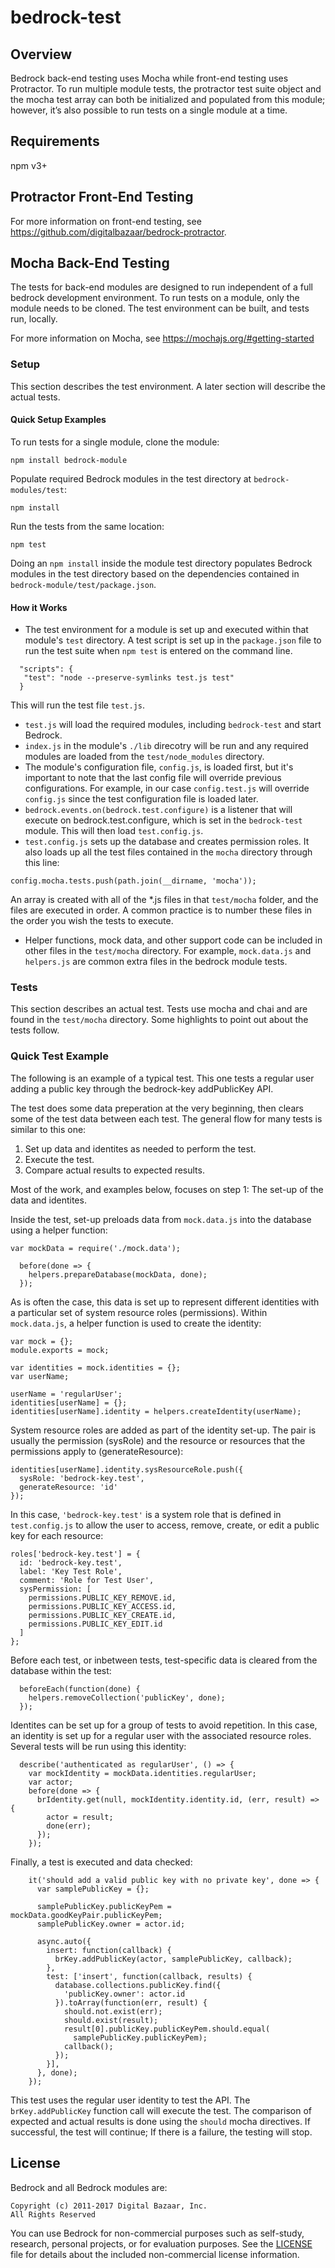 # bedrock-test

## Overview

Bedrock back-end testing uses Mocha while front-end testing uses Protractor.  To run multiple module tests, the protractor test suite object and the mocha test array can both be initialized and populated from this module; however, it’s also possible to run tests on a single module at a time.

## Requirements
npm v3+

## Protractor Front-End Testing
For more information on front-end testing, see https://github.com/digitalbazaar/bedrock-protractor.

## Mocha Back-End Testing
The tests for back-end modules are designed to run independent of a full bedrock development environment.  To run tests on a module, only the module needs to be cloned.  The test environment can be built, and tests run, locally.

For more information on Mocha, see https://mochajs.org/#getting-started

### Setup
This section describes the test environment.  A later section will describe the actual tests.

#### Quick Setup Examples
To run tests for a  single module, clone the module:
```
npm install bedrock-module
```
Populate required Bedrock modules in the test directory at `bedrock-modules/test`:
```
npm install
```
Run the tests from the same location:
```
npm test
```
Doing an `npm install` inside the module test directory populates Bedrock modules in the test directory based on the dependencies contained in `bedrock-module/test/package.json`.

#### How it Works
- The test environment for a module is set up and executed within that module's `test` directory.  A test script is set up in the `package.json` file to run the test suite when `npm test` is entered on the command line.

 ```
   "scripts": {
    "test": "node --preserve-symlinks test.js test"
   }
 ```
 This will run the test file `test.js`.
- `test.js` will load the required modules, including `bedrock-test` and start Bedrock. 
- `index.js` in the module's `./lib` direcotry will be run and any required modules are loaded from the `test/node_modules` directory.
 - The module's configuration file, `config.js`, is loaded first, but it's important to note that the last config file will override previous configurations.  For example, in our case `config.test.js` will override `config.js` since the test configuration file is loaded later.
 - `bedrock.events.on(bedrock.test.configure)` is a listener that will execute on bedrock.test.configure, which is set in the `bedrock-test` module.  This will then load `test.config.js`.
- `test.config.js` sets up the database and creates permission roles.  It also loads up all the test files contained in the `mocha` directory through this line:

 ```
 config.mocha.tests.push(path.join(__dirname, 'mocha'));
 ```
 An array is created with all of the \*.js files in that `test/mocha` folder, and the files are executed in order. A common practice is to number these files in the order you wish the tests to execute.
- Helper functions, mock data, and other support code can be included in other files in the `test/mocha` directory.  For example, `mock.data.js` and `helpers.js` are common extra files in the bedrock module tests.

### Tests
This section describes an actual test.  Tests use mocha and chai and are found in the `test/mocha` directory.  Some highlights to point out about the tests follow.

### Quick Test Example
The following is an example of a typical test.  This one tests a regular user adding a public key through the bedrock-key addPublicKey API.  

The test does some data preperation at the very beginning, then clears some of the test data between each test.  The general flow for many tests is similar to this one:
 1. Set up data and identites as needed to perform the test.
 2. Execute the test.
 3. Compare actual results to expected results.

Most of the work, and examples below, focuses on step 1: The set-up of the data and identites.

Inside the test, set-up preloads data from `mock.data.js` into the database using a helper function:
```
var mockData = require('./mock.data');
```
```
  before(done => {
    helpers.prepareDatabase(mockData, done);
  });
```
As is often the case, this data is set up to represent different identities with a particular set of system resource roles (permissions).  Within `mock.data.js`, a helper function is used to create the identity:
```
var mock = {};
module.exports = mock;

var identities = mock.identities = {};
var userName;

userName = 'regularUser';
identities[userName] = {};
identities[userName].identity = helpers.createIdentity(userName);
```
System resource roles are added as part of the identity set-up.  The pair is usually the permission (sysRole) and the resource or resources that the permissions apply to (generateResource):
```
identities[userName].identity.sysResourceRole.push({
  sysRole: 'bedrock-key.test',
  generateResource: 'id'
});

```
In this case, `'bedrock-key.test'` is a system role that is defined in `test.config.js` to allow the user to access, remove, create, or edit a public key for each resource: 
```
roles['bedrock-key.test'] = {
  id: 'bedrock-key.test',
  label: 'Key Test Role',
  comment: 'Role for Test User',
  sysPermission: [
    permissions.PUBLIC_KEY_REMOVE.id,
    permissions.PUBLIC_KEY_ACCESS.id,
    permissions.PUBLIC_KEY_CREATE.id,
    permissions.PUBLIC_KEY_EDIT.id
  ]
};
```
Before each test, or inbetween tests, test-specific data is cleared from the database within the test:
```
  beforeEach(function(done) {
    helpers.removeCollection('publicKey', done);
  });
```
Identites can be set up for a group of tests to avoid repetition.  In this case, an identity is set up for a regular user with the associated resource roles.  Several tests will be run using this identity:
```
  describe('authenticated as regularUser', () => {
    var mockIdentity = mockData.identities.regularUser;
    var actor;
    before(done => {
      brIdentity.get(null, mockIdentity.identity.id, (err, result) => {
        actor = result;
        done(err);
      });
    });
```
Finally, a test is executed and data checked:
```
    it('should add a valid public key with no private key', done => {
      var samplePublicKey = {};

      samplePublicKey.publicKeyPem = mockData.goodKeyPair.publicKeyPem;
      samplePublicKey.owner = actor.id;

      async.auto({
        insert: function(callback) {
          brKey.addPublicKey(actor, samplePublicKey, callback);
        },
        test: ['insert', function(callback, results) {
          database.collections.publicKey.find({
            'publicKey.owner': actor.id
          }).toArray(function(err, result) {
            should.not.exist(err);
            should.exist(result);
            result[0].publicKey.publicKeyPem.should.equal(
              samplePublicKey.publicKeyPem);
            callback();
          });
        }],
      }, done);
    });
```
This test uses the regular user identity to test the API.  The `brKey.addPublicKey` function call will execute the test.  The comparison of expected and actual results is done using the `should` mocha directives.  If successful, the test will continue; If there is a failure, the testing will stop.

## License

Bedrock and all Bedrock modules are:

    Copyright (c) 2011-2017 Digital Bazaar, Inc.
    All Rights Reserved

You can use Bedrock for non-commercial purposes such as self-study, research,
personal projects, or for evaluation purposes. See the [LICENSE][] file for
details about the included non-commercial license information.

[AUTHORS]: AUTHORS.md
[LICENSE]: LICENSE.md

